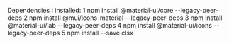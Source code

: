 Dependencies I installed:
1 npm install @material-ui/core --legacy-peer-deps
2 npm install @mui/icons-material --legacy-peer-deps
3 npm install @material-ui/lab --legacy-peer-deps
4 npm install @material-ui/icons --legacy-peer-deps
5 npm install --save clsx